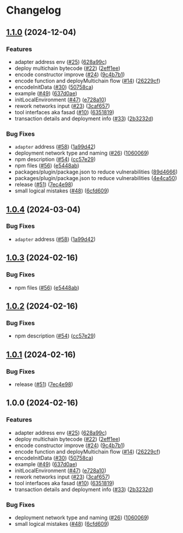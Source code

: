 # Changelog

## [1.1.0](https://github.com/Elenore23/hardhat-plugin-multichain-deploy/compare/hardhat-plugin-multichain-deploy-v1.0.4...hardhat-plugin-multichain-deploy-v1.1.0) (2024-12-04)


### Features

* adapter address env ([#25](https://github.com/Elenore23/hardhat-plugin-multichain-deploy/issues/25)) ([628a99c](https://github.com/Elenore23/hardhat-plugin-multichain-deploy/commit/628a99cdfc5c0ca2aad4f1479b4d15f4b4fa457c))
* deploy multichain bytecode ([#22](https://github.com/Elenore23/hardhat-plugin-multichain-deploy/issues/22)) ([2eff1ee](https://github.com/Elenore23/hardhat-plugin-multichain-deploy/commit/2eff1ee81c1d600211c7ef89224c05a8cd3bc114))
* encode constructor improve ([#24](https://github.com/Elenore23/hardhat-plugin-multichain-deploy/issues/24)) ([9c4b7b1](https://github.com/Elenore23/hardhat-plugin-multichain-deploy/commit/9c4b7b142bc113e4f5e72390642d68752baf9440))
* encode function and deployMultichain flow ([#14](https://github.com/Elenore23/hardhat-plugin-multichain-deploy/issues/14)) ([26229cf](https://github.com/Elenore23/hardhat-plugin-multichain-deploy/commit/26229cf71fa71b77f8fc28f478849fd9fb2dde11))
* encodeInitData ([#30](https://github.com/Elenore23/hardhat-plugin-multichain-deploy/issues/30)) ([50758ca](https://github.com/Elenore23/hardhat-plugin-multichain-deploy/commit/50758cae65b057c6044afbe7d7e3f0a26941817a))
* example ([#49](https://github.com/Elenore23/hardhat-plugin-multichain-deploy/issues/49)) ([637d0ae](https://github.com/Elenore23/hardhat-plugin-multichain-deploy/commit/637d0aedeb6434b22f35fef819a9a71b1cdf8b6d))
* initLocalEnvironment ([#47](https://github.com/Elenore23/hardhat-plugin-multichain-deploy/issues/47)) ([e728a10](https://github.com/Elenore23/hardhat-plugin-multichain-deploy/commit/e728a1015136e4d4018b554d4a571e6d5ca272a1))
* rework networks input ([#23](https://github.com/Elenore23/hardhat-plugin-multichain-deploy/issues/23)) ([3caf657](https://github.com/Elenore23/hardhat-plugin-multichain-deploy/commit/3caf6575ddd1c57727efd154237b28de972f486b))
* tool interfaces aka fasad ([#10](https://github.com/Elenore23/hardhat-plugin-multichain-deploy/issues/10)) ([6351819](https://github.com/Elenore23/hardhat-plugin-multichain-deploy/commit/6351819f7edd72d3009ac10084fded387ee16e46))
* transaction details and deployment info ([#33](https://github.com/Elenore23/hardhat-plugin-multichain-deploy/issues/33)) ([2b3232d](https://github.com/Elenore23/hardhat-plugin-multichain-deploy/commit/2b3232dc6d4f92c9427ad3c448aaa03d9907a5e6))


### Bug Fixes

* `adapter` address ([#58](https://github.com/Elenore23/hardhat-plugin-multichain-deploy/issues/58)) ([1a99d42](https://github.com/Elenore23/hardhat-plugin-multichain-deploy/commit/1a99d423aaf819214973f401cbe17ab88db8a03c))
* deployment network type and naming ([#26](https://github.com/Elenore23/hardhat-plugin-multichain-deploy/issues/26)) ([1060069](https://github.com/Elenore23/hardhat-plugin-multichain-deploy/commit/10600699e8a1a7f02cfd858eac4a88b11abad283))
* npm description ([#54](https://github.com/Elenore23/hardhat-plugin-multichain-deploy/issues/54)) ([cc57e29](https://github.com/Elenore23/hardhat-plugin-multichain-deploy/commit/cc57e291d9cb54450945f43aa9eff7687e569949))
* npm files ([#56](https://github.com/Elenore23/hardhat-plugin-multichain-deploy/issues/56)) ([e5448ab](https://github.com/Elenore23/hardhat-plugin-multichain-deploy/commit/e5448abd200f41ac75ff2ddadf9298959d163532))
* packages/plugin/package.json to reduce vulnerabilities ([89d4666](https://github.com/Elenore23/hardhat-plugin-multichain-deploy/commit/89d4666c4e8ca51c578fe0475c6d039ddec5652d))
* packages/plugin/package.json to reduce vulnerabilities ([4e4ca50](https://github.com/Elenore23/hardhat-plugin-multichain-deploy/commit/4e4ca50af06e757ea4e70a83a2ae7df3bfc9c230))
* release ([#51](https://github.com/Elenore23/hardhat-plugin-multichain-deploy/issues/51)) ([7ec4e98](https://github.com/Elenore23/hardhat-plugin-multichain-deploy/commit/7ec4e984901f8f026a4a39bfe398cbcf07df8f5d))
* small logical mistakes ([#48](https://github.com/Elenore23/hardhat-plugin-multichain-deploy/issues/48)) ([6cfd609](https://github.com/Elenore23/hardhat-plugin-multichain-deploy/commit/6cfd609c2b48c8372d1f33ad87a47eef190efa92))

## [1.0.4](https://github.com/ChainSafe/hardhat-plugin-multichain-deploy/compare/hardhat-plugin-multichain-deploy-v1.0.3...hardhat-plugin-multichain-deploy-v1.0.4) (2024-03-04)


### Bug Fixes

* `adapter` address ([#58](https://github.com/ChainSafe/hardhat-plugin-multichain-deploy/issues/58)) ([1a99d42](https://github.com/ChainSafe/hardhat-plugin-multichain-deploy/commit/1a99d423aaf819214973f401cbe17ab88db8a03c))

## [1.0.3](https://github.com/ChainSafe/hardhat-plugin-multichain-deploy/compare/hardhat-plugin-multichain-deploy-v1.0.2...hardhat-plugin-multichain-deploy-v1.0.3) (2024-02-16)


### Bug Fixes

* npm files ([#56](https://github.com/ChainSafe/hardhat-plugin-multichain-deploy/issues/56)) ([e5448ab](https://github.com/ChainSafe/hardhat-plugin-multichain-deploy/commit/e5448abd200f41ac75ff2ddadf9298959d163532))

## [1.0.2](https://github.com/ChainSafe/hardhat-plugin-multichain-deploy/compare/hardhat-plugin-multichain-deploy-v1.0.1...hardhat-plugin-multichain-deploy-v1.0.2) (2024-02-16)


### Bug Fixes

* npm description ([#54](https://github.com/ChainSafe/hardhat-plugin-multichain-deploy/issues/54)) ([cc57e29](https://github.com/ChainSafe/hardhat-plugin-multichain-deploy/commit/cc57e291d9cb54450945f43aa9eff7687e569949))

## [1.0.1](https://github.com/ChainSafe/hardhat-plugin-multichain-deploy/compare/hardhat-plugin-multichain-deploy-v1.0.0...hardhat-plugin-multichain-deploy-v1.0.1) (2024-02-16)


### Bug Fixes

* release ([#51](https://github.com/ChainSafe/hardhat-plugin-multichain-deploy/issues/51)) ([7ec4e98](https://github.com/ChainSafe/hardhat-plugin-multichain-deploy/commit/7ec4e984901f8f026a4a39bfe398cbcf07df8f5d))

## 1.0.0 (2024-02-16)


### Features

* adapter address env ([#25](https://github.com/ChainSafe/hardhat-plugin-multichain-deploy/issues/25)) ([628a99c](https://github.com/ChainSafe/hardhat-plugin-multichain-deploy/commit/628a99cdfc5c0ca2aad4f1479b4d15f4b4fa457c))
* deploy multichain bytecode ([#22](https://github.com/ChainSafe/hardhat-plugin-multichain-deploy/issues/22)) ([2eff1ee](https://github.com/ChainSafe/hardhat-plugin-multichain-deploy/commit/2eff1ee81c1d600211c7ef89224c05a8cd3bc114))
* encode constructor improve ([#24](https://github.com/ChainSafe/hardhat-plugin-multichain-deploy/issues/24)) ([9c4b7b1](https://github.com/ChainSafe/hardhat-plugin-multichain-deploy/commit/9c4b7b142bc113e4f5e72390642d68752baf9440))
* encode function and deployMultichain flow ([#14](https://github.com/ChainSafe/hardhat-plugin-multichain-deploy/issues/14)) ([26229cf](https://github.com/ChainSafe/hardhat-plugin-multichain-deploy/commit/26229cf71fa71b77f8fc28f478849fd9fb2dde11))
* encodeInitData ([#30](https://github.com/ChainSafe/hardhat-plugin-multichain-deploy/issues/30)) ([50758ca](https://github.com/ChainSafe/hardhat-plugin-multichain-deploy/commit/50758cae65b057c6044afbe7d7e3f0a26941817a))
* example ([#49](https://github.com/ChainSafe/hardhat-plugin-multichain-deploy/issues/49)) ([637d0ae](https://github.com/ChainSafe/hardhat-plugin-multichain-deploy/commit/637d0aedeb6434b22f35fef819a9a71b1cdf8b6d))
* initLocalEnvironment ([#47](https://github.com/ChainSafe/hardhat-plugin-multichain-deploy/issues/47)) ([e728a10](https://github.com/ChainSafe/hardhat-plugin-multichain-deploy/commit/e728a1015136e4d4018b554d4a571e6d5ca272a1))
* rework networks input ([#23](https://github.com/ChainSafe/hardhat-plugin-multichain-deploy/issues/23)) ([3caf657](https://github.com/ChainSafe/hardhat-plugin-multichain-deploy/commit/3caf6575ddd1c57727efd154237b28de972f486b))
* tool interfaces aka fasad ([#10](https://github.com/ChainSafe/hardhat-plugin-multichain-deploy/issues/10)) ([6351819](https://github.com/ChainSafe/hardhat-plugin-multichain-deploy/commit/6351819f7edd72d3009ac10084fded387ee16e46))
* transaction details and deployment info ([#33](https://github.com/ChainSafe/hardhat-plugin-multichain-deploy/issues/33)) ([2b3232d](https://github.com/ChainSafe/hardhat-plugin-multichain-deploy/commit/2b3232dc6d4f92c9427ad3c448aaa03d9907a5e6))


### Bug Fixes

* deployment network type and naming ([#26](https://github.com/ChainSafe/hardhat-plugin-multichain-deploy/issues/26)) ([1060069](https://github.com/ChainSafe/hardhat-plugin-multichain-deploy/commit/10600699e8a1a7f02cfd858eac4a88b11abad283))
* small logical mistakes ([#48](https://github.com/ChainSafe/hardhat-plugin-multichain-deploy/issues/48)) ([6cfd609](https://github.com/ChainSafe/hardhat-plugin-multichain-deploy/commit/6cfd609c2b48c8372d1f33ad87a47eef190efa92))
